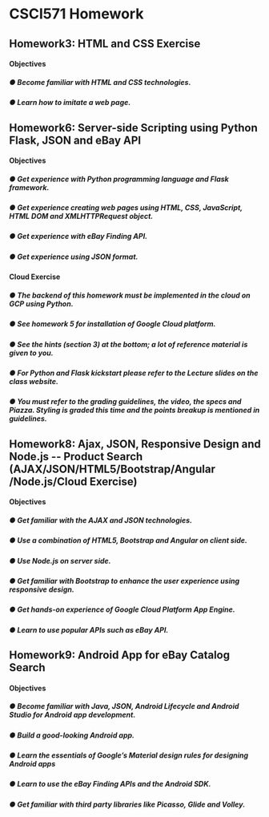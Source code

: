 # CSCI571 Homework
## Homework3: HTML and CSS Exercise
#### Objectives
##### ● Become familiar with HTML and CSS technologies.
##### ● Learn how to imitate a web page.

## Homework6: Server-side Scripting using Python Flask, JSON and eBay API
#### Objectives
##### ● Get experience with Python programming language and Flask framework.
##### ● Get experience creating web pages using HTML, CSS, JavaScript, HTML DOM and XMLHTTPRequest object.
##### ● Get experience with eBay Finding API.
##### ● Get experience using JSON format.

#### Cloud Exercise
##### ● The backend of this homework must be implemented in the cloud on GCP using Python.
##### ● See homework 5 for installation of Google Cloud platform.
##### ● See the hints (section 3) at the bottom; a lot of reference material is given to you.
##### ● For Python and Flask kickstart please refer to the Lecture slides on the class website.
##### ● You must refer to the grading guidelines, the video, the specs and Piazza. Styling is graded this time and the points breakup is mentioned in guidelines.


## Homework8: Ajax, JSON, Responsive Design and Node.js -- Product Search (AJAX/JSON/HTML5/Bootstrap/Angular /Node.js/Cloud Exercise)
#### Objectives
##### ● Get familiar with the AJAX and JSON technologies.
##### ● Use a combination of HTML5, Bootstrap and Angular on client side.
##### ● Use Node.js on server side.
##### ● Get familiar with Bootstrap to enhance the user experience using responsive design.
##### ● Get hands-on experience of Google Cloud Platform App Engine.
##### ● Learn to use popular APIs such as eBay API.


## Homework9: Android App for eBay Catalog Search
#### Objectives
##### ● Become familiar with Java, JSON, Android Lifecycle and Android Studio for Android app development.
##### ● Build a good-looking Android app.
##### ● Learn the essentials of Google’s Material design rules for designing Android apps
##### ● Learn to use the eBay Finding APIs and the Android SDK.
##### ● Get familiar with third party libraries like Picasso, Glide and Volley.
